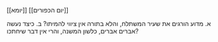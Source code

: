 [[יומא]]
[[יום הכפורים]]

א. מדוע הורגים את שעיר המשתלח, והלא בתורה אין ציווי להמיתו?
ב. כיצד נעשה אברים אברים, כלשון המשנה, והרי אין דבר שיחתכו?

